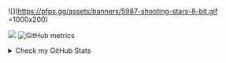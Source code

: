 ![](https://pfps.gg/assets/banners/5987-shooting-stars-8-bit.gif =1000x200)

[![](https://visitcount.itsvg.in/api?id=titodelas&icon=1&color=1)](https://visitcount.itsvg.in)
![GitHub metrics](https://metrics.lecoq.io/titodelas)

<details><summary>Check my GitHub Stats</summary>

<p  align="center">
<img  src="https://github-readme-stats.vercel.app/api/top-langs/?username=titodelas&theme=tokyonight&hide_border=true&include_all_commits=true&count_private=true&layout=compact"  alt="Most Used Lenguages">
</p>
<p  align="center">
<img  src="https://github-readme-stats.vercel.app/api?username=titodelas&theme=tokyonight&hide_border=true&include_all_commits=true&count_private=true"  alt="GitHub Stats">
</p>

<p  align="center">
<img  src="https://github-readme-streak-stats.herokuapp.com/?user=titodelas&theme=tokyonight&hide_border=true"  alt="GitHub">
</p>

<p  align="center">
<img  src="https://github-profile-trophy.vercel.app/?username=titodelas&theme=tokyonight&no-frame=true&no-bg=false&margin-w=4"  alt="GitHub">
</p>

![GitHub Activity Graph](https://activity-graph.herokuapp.com/graph?username=titodelas&theme=tokyonight&hide_border=true)
</details>
<br/>  

